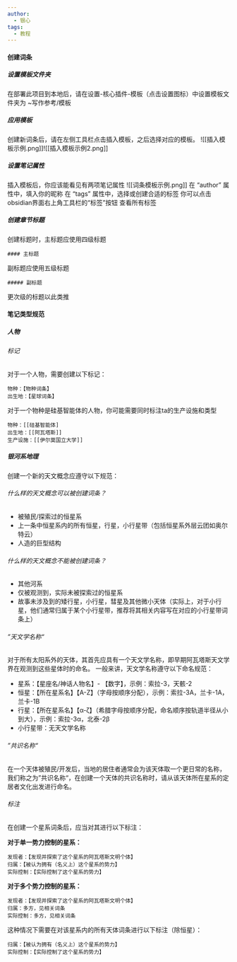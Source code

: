 ```yaml
---
author:
  - 银心
tags:
  - 教程
---
```

#### 创建词条

##### 设置模板文件夹
在部署此项目到本地后，请在设置-核心插件-模板（点击设置图标）中设置模板文件夹为 
~写作参考/模板
##### 应用模板
创建新词条后，请在左侧工具栏点击插入模板，之后选择对应的模板。
![[插入模板示例.png]]![[插入模板示例2.png]]
##### 设置笔记属性
插入模板后，你应该能看见有两项笔记属性
![[词条模板示例.png]]
在 “author” 属性中，填入你的昵称
在 “tags” 属性中，选择或创建合适的标签
你可以点击obsidian界面右上角工具栏的“标签”按钮 查看所有标签
##### 创建章节标题
创建标题时，主标题应使用四级标题
```
#### 主标题
```
副标题应使用五级标题
```
##### 副标题
```
更次级的标题以此类推

#### 笔记类型规范

##### 人物
###### 标记
对于一个人物，需要创建以下标记：
```
物种：【物种词条】
出生地：【星球词条】
```

对于一个物种是硅基智能体的人物，你可能需要同时标注ta的生产设施和类型
```
物种：[[硅基智能体]
出生地：[[阿瓦塔斯]]
生产设施：[[伊尔莫国立大学]]
```
##### 银河系地理
创建一个新的天文概念应遵守以下规范：

###### 什么样的天文概念可以被创建词条？
- 被殖民/探索过的恒星系
- 上一条中恒星系内的所有恒星，行星，小行星带（包括恒星系外层云团如奥尔特云）
- 人造的巨型结构
###### 什么样的天文概念不能被创建词条？
- 其他河系
- 仅被观测到，实际未被探索过的恒星系
- 故事未涉及到的矮行星，小行星，彗星及其他微小天体（实际上，对于小行星，他们通常归属于某个小行星带，推荐将其相关内容写在对应的小行星带词条上）
###### ”天文学名称“
对于所有太阳系外的天体，其首先应具有一个天文学名称，即早期阿瓦塔斯天文学界在观测到这些星体时的命名。
一般来讲，天文学名称遵守以下命名规范：
- 星系：【星座名/神话人物名】- 【数字】，示例：索拉-3，天骸-2
- 恒星：【所在星系名】【A-Z】（字母按顺序分配），示例：索拉-3A，兰卡-1A，兰卡-1B
- 行星：【所在星系名】【α-ζ】（希腊字母按顺序分配，命名顺序按轨道半径从小到大），示例：索拉-3α，北泰-2β
- 小行星带：无天文学名称
###### ”共识名称“
在一个天体被殖民/开发后，当地的居住者通常会为该天体取一个更日常的名称，我们称之为”共识名称“，在创建一个天体的共识名称时，请从该天体所在星系的定居者文化出发进行命名。

###### 标注
在创建一个星系词条后，应当对其进行以下标注：

**对于单一势力控制的星系：**

```
发现者：【发现并探索了这个星系的阿瓦塔斯文明个体】
归属：【被认为拥有（名义上）这个星系的势力】
实际控制：【实际控制了这个星系的势力】
```

**对于多个势力控制的星系：**
```
发现者：【发现并探索了这个星系的阿瓦塔斯文明个体】
归属：多方，见相关词条
实际控制：多方，见相关词条
```
这种情况下需要在对该星系内的所有天体词条进行以下标注（除恒星）：
```
归属：【被认为拥有（名义上）这个星系的势力】
实际控制：【实际控制了这个星系的势力】
```